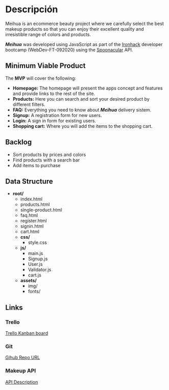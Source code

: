 

# Descripción
Meihua is an ecommerce beauty project where we carefully select the best makeup products so that you can enjoy their excellent quality and irresistible range of colors and products.


***Meihua*** was developed using JavaScript as part of the [Ironhack](https://www.ironhack.com/) developer bootcamp (WebDev-FT-092020) using the [Spoonacular](https://spoonacular.com/) API.

## Minimum Viable Product

The __MVP__ will cover the following:

- __Homepage:__ The homepage will present the apps concept and features and provide links to the rest of the site.
- __Products:__ Here you can search and sort your desired product by different filters.
- __FAQ:__ Everything you need to know about ***Meihua*** delivery sistem.
- __Signup:__ A registration form for new users.
- __Login:__ A sign in form for existing users.
- __Shopping cart:__ Where you will add the items to the shopping cart.

## Backlog ##

- Sort products by prices and colors
- Find products with a search bar
- Add items to purchase 

## Data Structure ##
- **root/**
     - index.html
     - products.html
     - single-product.html
     - faq.html
     - register.html
     - signin.html
     - cart.html
     - **css/**
          - style.css
     - **js/**
          - main.js
          - Signup.js
          - User.js
          - Validator.js
          - cart.js
     - **assets/**
          - img/
          - fonts/
          

## Links

### Trello
[Trello Kanban board](https://trello.com/b/NRvpv3BE/eccomerce)

### Git
[Gihub Repo URL](https://github.com/onasolani/beauty-web)

### Makeup API
[API Description](https://makeup-api.herokuapp.com)
